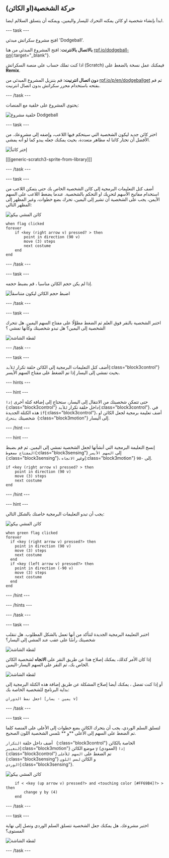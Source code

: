 ## حركة الشخصية(او الكائن)

ابدأ بإنشاء شخصية او كائن يمكنه التحرك لليسار واليمين، ويمكنه أن يتسلق السلالم ايضا.

\--- task \---

افتح مشروع سكراتش مبدئي 'Dodgeball'.

**بالاتصال بالانترنت**: افتح المشروع المبدئي من هنا [rpf.io/dodgeball-on](http://rpf.io/dodgeball-on){:target="_blank"}.

اذا كنت تملك حساب على منصة السكراتش (Scratch) فيمكنك عمل نسخة بالضغط على **Remix**.

**دون اتصال انترنيت:** قم بتنزيل المشروع المبدئي من [rpf.io/p/en/dodgeballget](http://rpf.io/p/en/dodgeball-get) ثم قم بفتحه باستخدام محرر سكراتش بدون اتصال انترنيت.

\--- /task \---

يحتوي المشروع على خلفية مع المنصات:

![خلفية مشروع Dodgeball](images/dodge-background.png)

\--- task \---

اختر كائن جديد ليكون الشخصية التي سيتحكم فيها اللاعب، وإضفه إلى مشروعك. من الأفضل أن تختار كائنا له مظاهر متعددة، بحيث يمكنك جعله يبدو كما لو أنه يمشي.

![إختر كائناً](images/dodge-characters.png)

[[[generic-scratch3-sprite-from-library]]]

\--- /task \---

\--- task \---

أضف كتل التعليمات البرمجية إلى كائن الشخصية الخاص بك حتى يتمكن اللاعب من استخدام مفاتيح الأسهم لتحريك او التحكم بالشخصية. عندما يضغط اللاعب على السهم الأيمن، يجب على الشخصية أن تشير إلى اليمين، تحرك بضع خطوات، وغير المظهر إلى المظهر التالي:

![كائن المشي بيكو](images/pico_walking_sprite.png)

```blocks3
when flag clicked
forever
    if <key (right arrow v) pressed? > then
        point in direction (90 v)
        move (3) steps
        next costume
    end
end
```

\--- /task \---

\--- task \---

إذا لم يكن حجم الكائن مناسبا ، قم بضبط حجمه.

![اضبط حجم الكائن ليكون متناسقاً](images/dodge-sprite-size-annotated.png)

\--- /task \---

\--- task \---

اختبر الشخصية بالنقر فوق العلم ثم الضغط مطوَّلًا على مفتاح السهم اليمين. هل تتحرك الشخصية إلى اليمين؟ هل تبدو شخصيتك وكأنها تمشي ؟

![لقطة الشاشة](images/dodge-walking.png)

\--- /task \---

\--- task \---

أضف كتل التعليمات البرمجية إلى الكائن حلقة تكرار `للأبد`{:class="block3control"} بحيث تمشي إلى اليسار إذا تم الضغط على مفتاح السهم الأيسر.

\--- hints \---

\--- hint \---

حتى تتمكن شخصيتك من الانتقال إلى اليسار، ستحتاج إلى إضافة كتلة أخرى `إذا `{:class="block3control"} داخل حلقة تكرار `للأبد`{:class="block3control"}. في هذه الكتلة الجديدة `if`{:class="block3control"}، أضف تعليمة برمجية لجعل الكائن او شخصيتك `يتحرك `{:class="block3motion"} إلى اليسار.

\--- /hint \---

\--- hint \---

إنسخ التعليمة البرمجية التي أنشأتها لجعل الشخصية تمشي إلى اليمين. ثم قم بضبط `المفتاح مضغوط`{:class="block3sensing"} إلى `السهم الأيسر `{:class="block3sensing"}، وغير `الاتجاه`{:class="block3motion"} إلى `-90`.

```blocks3
if <key (right arrow v) pressed? > then
    point in direction (90 v)
    move (3) steps
    next costume
end
```

\--- /hint \---

\--- hint \---

يجب أن تبدو التعليمات البرمجية خاصتك بالشكل التالي:

![كائن المشي بيكو](images/pico_walking_sprite.png)

```blocks3
when green flag clicked
forever 
  if <key (right arrow v) pressed?> then 
    point in direction (90 v)
    move (3) steps
    next costume
  end
  if <key (left arrow v) pressed?> then 
    point in direction (-90 v)
    move (3) steps
    next costume
  end
end
```

\--- /hint \---

\--- /hints \---

\--- /task \---

\--- task \---

اختبر التعليمة البرمجية الجديدة لتتأكد من أنها تعمل بالشكل المطلوب. هل تنقلب شخصيتك رأسًا على عقب عند المشي إلى اليسار؟

![لقطة الشاشة](images/dodge-upside-down.png)

إذا كان الأمر كذلك، يمكنك إصلاح هذا عن طريق النقر على **الاتجاه** لشخصية الكائن الخاص بك، ثم النقر على السهم اليسار-اليمين.

![لقطة الشاشة](images/dodge-left-right-annotated.png)

أو إذا كنت تفضل ، يمكنك أيضا إصلاح المشكلة عن طريق إضافة هذه الكتلة البرمجية إلى بداية البرنامج للشخصية الخاصة بك:

```blocks3
اجعل نمط الدوران [يمين - يسار v]
```

\--- /task \---

\--- task \---

لتسلق السلم الوردي، يجب أن يتحرك الكائن بضع خطوات إلى الأعلى على المنصة كلما تم الضغط على السهم إلى الأعلى **و ** تلمس الشخصية اللون الصحيح.

أضف داخل حلقة `التكرار ` {:class="block3control"} الخاصة بالكائن ` لتغيير `{:class="block3motion"} موضع الكائن `y` (العمودي) `إذا `{:class="block3control"} تم الضغط على `السهم للأعلى `{:class="block3sensing"} و الكائن `لمس اللون الوردي`{:class="block3sensing"}.

![كائن المشي بيكو](images/pico_walking_sprite.png)

```blocks3
    if < <key (up arrow v) pressed?> and <touching color [#FF69B4]?> > then
        change y by (4)
    end
```

\--- /task \---

\--- task \---

اختبر مشروعك. هل يمكنك جعل الشخصية تتسلق السلم الوردي وتصل إلى نهاية المستوى؟

![لقطة الشاشة](images/dodge-test-character.png)

\--- /task \---